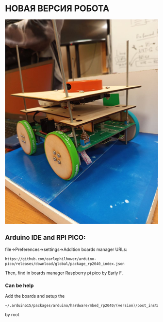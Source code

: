 # НОВАЯ ВЕРСИЯ РОБОТА
![Предварительная фотка](https://github.com/Grin2020/TE2022/raw/main/photo_5237791344678793614_y.jpg)
## Arduino IDE and RPI PICO: 
 file->Preferences->settings->Addition boards manager URLs:
 ```
https://github.com/earlephilhower/arduino-pico/releases/download/global/package_rp2040_index.json
```
Then, find in boards manager Raspberry pi pico by Early F.
### Can be help 
 Add the boards and setup the 
  ```
  ~/.arduino15/packages/arduino/hardware/mbed_rp2040/(version)/post_install.sh
  ```
  by root 

